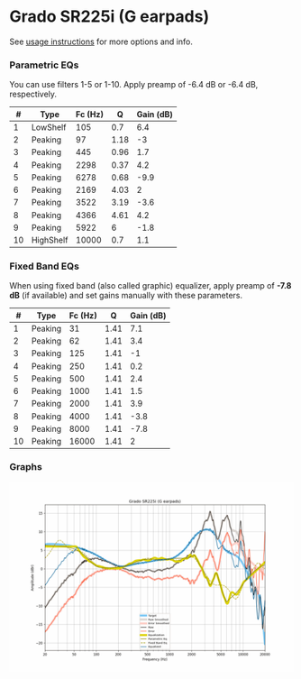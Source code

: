 # Grado SR225i (G earpads)
See [usage instructions](https://github.com/jaakkopasanen/AutoEq#usage) for more options and info.

### Parametric EQs
You can use filters 1-5 or 1-10. Apply preamp of -6.4 dB or -6.4 dB, respectively.

|   # | Type      |   Fc (Hz) |    Q |   Gain (dB) |
|-----|-----------|-----------|------|-------------|
|   1 | LowShelf  |       105 | 0.7  |         6.4 |
|   2 | Peaking   |        97 | 1.18 |        -3   |
|   3 | Peaking   |       445 | 0.96 |         1.7 |
|   4 | Peaking   |      2298 | 0.37 |         4.2 |
|   5 | Peaking   |      6278 | 0.68 |        -9.9 |
|   6 | Peaking   |      2169 | 4.03 |         2   |
|   7 | Peaking   |      3522 | 3.19 |        -3.6 |
|   8 | Peaking   |      4366 | 4.61 |         4.2 |
|   9 | Peaking   |      5922 | 6    |        -1.8 |
|  10 | HighShelf |     10000 | 0.7  |         1.1 |

### Fixed Band EQs
When using fixed band (also called graphic) equalizer, apply preamp of **-7.8 dB** (if available) and set gains manually with these parameters.

|   # | Type    |   Fc (Hz) |    Q |   Gain (dB) |
|-----|---------|-----------|------|-------------|
|   1 | Peaking |        31 | 1.41 |         7.1 |
|   2 | Peaking |        62 | 1.41 |         3.4 |
|   3 | Peaking |       125 | 1.41 |        -1   |
|   4 | Peaking |       250 | 1.41 |         0.2 |
|   5 | Peaking |       500 | 1.41 |         2.4 |
|   6 | Peaking |      1000 | 1.41 |         1.5 |
|   7 | Peaking |      2000 | 1.41 |         3.9 |
|   8 | Peaking |      4000 | 1.41 |        -3.8 |
|   9 | Peaking |      8000 | 1.41 |        -7.8 |
|  10 | Peaking |     16000 | 1.41 |         2   |

### Graphs
![](./Grado%20SR225i%20(G%20earpads).png)
